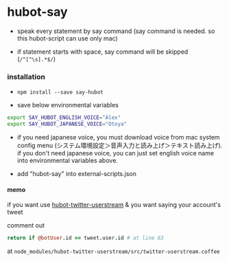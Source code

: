 # hubot-say

* speak every statement by say command (say command is needed. so this hubot-script can use only mac)

* if statement starts with space, say command will be skipped (`/^[^\s].*$/`)

### installation

* `npm install --save say-hubot`

* save below environmental variables

```sh
export SAY_HUBOT_ENGLISH_VOICE="Alex"
export SAY_HUBOT_JAPANESE_VOICE="Otoya"
```

* if you need japanese voice, you must download voice from mac system config menu (システム環境設定＞音声入力と読み上げ＞テキスト読み上げ). if you don't need japanese voice, you can just set english voice name into environmental variables above.

* add "hubot-say" into external-scripts.json


#### memo

if you want use [hubot-twitter-userstream](https://github.com/hoo89/hubot-twitter-userstream/) & you want saying your account's tweet

comment out

```coffeescript
return if @botUser.id == tweet.user.id # at line 63
```

at `node_modules/hubot-twitter-userstream/src/twitter-userstream.coffee`
